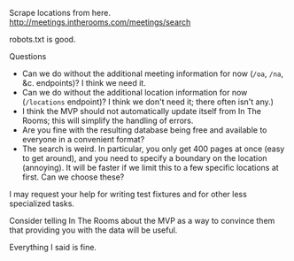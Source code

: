 Scrape locations from here.
http://meetings.intherooms.com/meetings/search

robots.txt is good.

Questions
* Can we do without the additional meeting information for now
    (`/oa`, `/na`, &c. endpoints)? I think we need it.
* Can we do without the additional location information for now (`/locations`
    endpoint)? I think we don't need it; there often isn't any.)
* I think the MVP should not automatically update itself from In The Rooms;
    this will simplify the handling of errors.
* Are you fine with the resulting database being free and available to everyone
    in a convenient format?
* The search is weird. In particular, you only get 400 pages at once (easy to
    get around), and you need to specify a boundary on the location (annoying).
    It will be faster if we limit this to a few specific locations at first.
    Can we choose these?

I may request your help for writing test fixtures and for other less
specialized tasks.

Consider telling In The Rooms about the MVP as a way to convince them that
providing you with the data will be useful.


Everything I said is fine.
